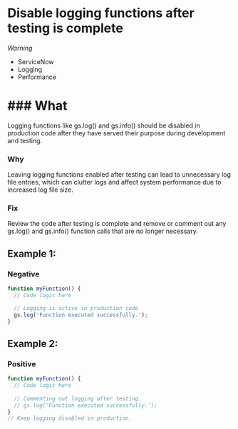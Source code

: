 <!-- #title -->
# Disable logging functions after testing is complete

<!-- #severity -->
*Warning*

<!-- #categories -->
- ServiceNow
- Logging
- Performance

<!-- #description -->
# ### What
Logging functions like gs.log() and gs.info() should be disabled in production code after they have served their purpose during development and testing.

### Why
Leaving logging functions enabled after testing can lead to unnecessary log file entries, which can clutter logs and affect system performance due to increased log file size.

### Fix
Review the code after testing is complete and remove or comment out any gs.log() and gs.info() function calls that are no longer necessary.


<!-- #examples -->

## Example 1:

<!-- #example-->

### Negative

<!-- #example_negative_code-->

```js
function myFunction() {
  // Code logic here

  // Logging is active in production code
  gs.log('Function executed successfully.');
}
```

## Example 2:

<!-- #example-->

### Positive

<!-- #example_positive_code-->

```js
function myFunction() {
  // Code logic here
  
  // Commenting out logging after testing.
  // gs.log('Function executed successfully.');
}
// Keep logging disabled in production.
```
